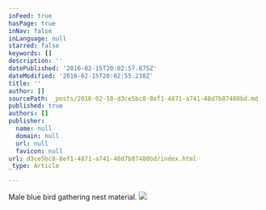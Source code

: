 ```yaml
---
inFeed: true
hasPage: true
inNav: false
inLanguage: null
starred: false
keywords: []
description: ''
datePublished: '2016-02-15T20:02:57.875Z'
dateModified: '2016-02-15T20:02:55.238Z'
title: ''
author: []
sourcePath: _posts/2016-02-10-d3ce5bc8-8ef1-4871-a741-48d7b87480bd.md
published: true
authors: []
publisher:
  name: null
  domain: null
  url: null
  favicon: null
url: d3ce5bc8-8ef1-4871-a741-48d7b87480bd/index.html
_type: Article

---
```

Male blue bird gathering nest material.
![](https://the-grid-user-content.s3-us-west-2.amazonaws.com/0948ee6a-15d3-432e-be45-be6465cccffe.jpg)